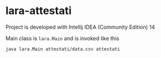 lara-attestati
==============

Project is developed with Intellij IDEA (Community Edition) 14

Main class is `lara.Main` and is invoked like this

    java lara.Main attestati/data.csv attestati
